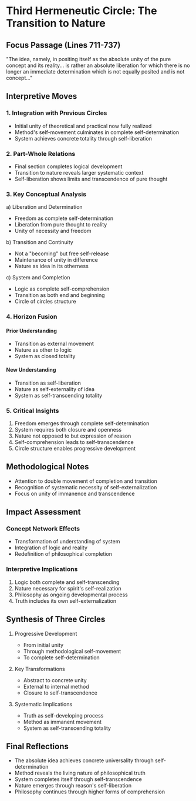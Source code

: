 # Third Hermeneutic Circle: The Transition to Nature

## Focus Passage (Lines 711-737)
"The idea, namely, in positing itself as the absolute unity of the pure concept and its reality... is rather an absolute liberation for which there is no longer an immediate determination which is not equally posited and is not concept..."

## Interpretive Moves

### 1. Integration with Previous Circles
- Initial unity of theoretical and practical now fully realized
- Method's self-movement culminates in complete self-determination
- System achieves concrete totality through self-liberation

### 2. Part-Whole Relations
- Final section completes logical development
- Transition to nature reveals larger systematic context
- Self-liberation shows limits and transcendence of pure thought

### 3. Key Conceptual Analysis
a) Liberation and Determination
- Freedom as complete self-determination
- Liberation from pure thought to reality
- Unity of necessity and freedom

b) Transition and Continuity
- Not a "becoming" but free self-release
- Maintenance of unity in difference
- Nature as idea in its otherness

c) System and Completion
- Logic as complete self-comprehension
- Transition as both end and beginning
- Circle of circles structure

### 4. Horizon Fusion
#### Prior Understanding
- Transition as external movement
- Nature as other to logic
- System as closed totality

#### New Understanding
- Transition as self-liberation
- Nature as self-externality of idea
- System as self-transcending totality

### 5. Critical Insights
1. Freedom emerges through complete self-determination
2. System requires both closure and openness
3. Nature not opposed to but expression of reason
4. Self-comprehension leads to self-transcendence
5. Circle structure enables progressive development

## Methodological Notes
- Attention to double movement of completion and transition
- Recognition of systematic necessity of self-externalization
- Focus on unity of immanence and transcendence

## Impact Assessment
### Concept Network Effects
- Transformation of understanding of system
- Integration of logic and reality
- Redefinition of philosophical completion

### Interpretive Implications
1. Logic both complete and self-transcending
2. Nature necessary for spirit's self-realization
3. Philosophy as ongoing developmental process
4. Truth includes its own self-externalization

## Synthesis of Three Circles
1. Progressive Development
   - From initial unity
   - Through methodological self-movement
   - To complete self-determination

2. Key Transformations
   - Abstract to concrete unity
   - External to internal method
   - Closure to self-transcendence

3. Systematic Implications
   - Truth as self-developing process
   - Method as immanent movement
   - System as self-transcending totality

## Final Reflections
- The absolute idea achieves concrete universality through self-determination
- Method reveals the living nature of philosophical truth
- System completes itself through self-transcendence
- Nature emerges through reason's self-liberation
- Philosophy continues through higher forms of comprehension